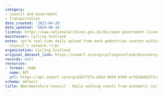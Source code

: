 ```yaml
---
category:
- Council and Government
- Transportation
date_created: '2023-04-26'
date_updated: '2024-08-16'
license: https://www.nationalarchives.gov.uk/doc/open-government-licence/version/3/
maintainer: Cycling Scotland
notes: <p>"A real-time daily upload from each pedestrian counter within Aberdeenshire
  Council's network."</p>
organization: Cycling Scotland
original_dataset_link: https://usmart.io/org/cyclingscotland/discovery/discovery-view-detail/e52cd2c9-41c5-4678-ab6c-c6aed4139bd0
records: null
resources:
- format: JSON
  name: API
  url: https://api.usmart.io/org/d1b773fa-d2bd-4830-b399-ecfd18e832f3/cfdacd28-8f4d-4296-b53c-e5ce828d9efe/1/urql
schema: default
title: Aberdeenshire Council - Daily walking counts from automatic cycling counters
---
```

